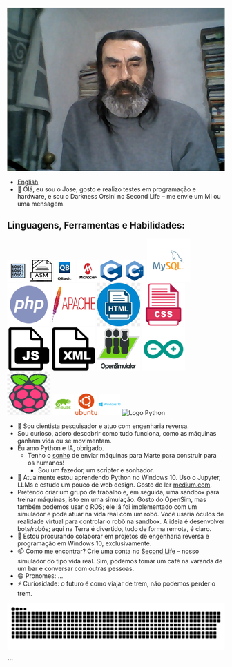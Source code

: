 ![jose](https://github.com/0joseDark/0joseDark/blob/main/assets/jose.jpg)
- [English](https://github.com/0joseDark/0joseDark/blob/main/README.md)
- 👋 Olá, eu sou o Jose, gosto e realizo testes em programação e hardware, e sou o Darkness Orsini no Second Life – me envie um MI ou uma mensagem.
## Linguagens, Ferramentas e Habilidades:
<img src="https://github.com/0joseDark/0joseDark/blob/main/assets/CODIGO-MAQUNA.jpg" alt="Descrição" width="50" height="50"> <img src="https://github.com/0joseDark/0joseDark/blob/main/assets/asm.jpg" alt="Descrição" width="50" height="50"> <img src="https://github.com/0joseDark/0joseDark/blob/main/assets/qbasic.jpg" alt="Descrição" width="50" height="50"> <img src="https://github.com/0joseDark/0joseDark/blob/main/assets/Microchip.png" alt="Descrição" width="50" height="50"> <img src="https://github.com/0joseDark/0joseDark/blob/main/assets/c.png" alt="Descrição" width="50" height="50"> <img src="https://github.com/0joseDark/0joseDark/blob/main/assets/cpp.jpg" alt="Descrição" width="50" height="50"> <img src="https://github.com/0joseDark/0joseDark/blob/main/assets/mysql-logo.svg" alt="Logo do MySQL" width="100" height="100"> <img src="https://github.com/0joseDark/0joseDark/blob/main/assets/php.svg" alt="PHP" width="100" height="100"> <img src="https://github.com/0joseDark/0joseDark/blob/main/assets/apache-ico.png" alt="Apache" width="100" height="100"> <img src="https://github.com/0joseDark/0joseDark/blob/main/assets/html.jpg" alt="HTML" width="100" height="100"> <img src="https://github.com/0joseDark/0joseDark/blob/main/assets/css-ico.png" alt="CSS" width="100" height="100"> <img src="https://github.com/0joseDark/0joseDark/blob/main/assets/js-file-icon.png" alt="JavaScript" width="100" height="100"> <img src="https://github.com/0joseDark/0joseDark/blob/main/assets/xml.png" alt="XML" width="100" height="100"> <img src="https://github.com/0joseDark/0joseDark/blob/main/assets/Opensimulator_logo200x160.png" alt="OpenSim" width="100" height="100"> <img src="https://github.com/0joseDark/0joseDark/blob/main/assets/arduino.png" alt="Arduino" width="100" height="100"> <img src="https://github.com/0joseDark/0joseDark/blob/main/assets/raspberry-pi-icon.jpg" alt="Raspberry Pi" width="100" height="100"> <img src="https://github.com/0joseDark/my-python-book/blob/main/imagens/opensuse.png" alt="openSUSE" width="50" height="50"> <img src="https://github.com/0joseDark/my-python-book/blob/main/imagens/ubuntu.png" alt="Ubuntu" width="50" height="50"> <img src="https://github.com/0joseDark/my-python-book/blob/main/imagens/windows-10-logo.svg" alt="Windows 10" width="50" height="50"> ![Logo Python](https://www.python.org/static/community_logos/python-logo.png)

- 👀 Sou cientista pesquisador e atuo com engenharia reversa.
- Sou curioso, adoro descobrir como tudo funciona, como as máquinas ganham vida ou se movimentam.
- Eu amo Python e IA, obrigado.
  - Tenho o [sonho](https://github.com/0joseDark/0joseDark/blob/main/doc-pt/doc-0-pt-README.md) de enviar máquinas para Marte para construir para os humanos!
    - Sou um fazedor, um scripter e sonhador.
- 🌱 Atualmente estou aprendendo Python no Windows 10. Uso o Jupyter, LLMs e estudo um pouco de web design. Gosto de ler [medium.com](https://medium.com).
- Pretendo criar um grupo de trabalho e, em seguida, uma sandbox para treinar máquinas, isto em uma simulação. Gosto do OpenSim, mas também podemos usar o ROS; ele já foi implementado com um simulador e pode atuar na vida real com um robô. Você usaria óculos de realidade virtual para controlar o robô na sandbox. A ideia é desenvolver bots/robôs; aqui na Terra é divertido, tudo de forma remota, é claro.
- 💞️ Estou procurando colaborar em projetos de engenharia reversa e programação em Windows 10, exclusivamente.
- 📫 Como me encontrar? Crie uma conta no [Second Life](https://secondlife.com/) – nosso simulador do tipo vida real. Sim, podemos tomar um café na varanda de um bar e conversar com outras pessoas.
- 😄 Pronomes: ...
- ⚡ Curiosidade: o futuro é como viajar de trem, não podemos perder o trem.

<p align="center">
 <img width="1000" src="assets/snake.svg" alt="cobra"/>
</p>
<!---
0joseDark/0joseDark é um repositório ✨ especial ✨ porque seu `README.md` (este arquivo) aparece no seu perfil do GitHub.
Você pode clicar no link de pré-visualização para dar uma olhada nas suas alterações.
--->
```
